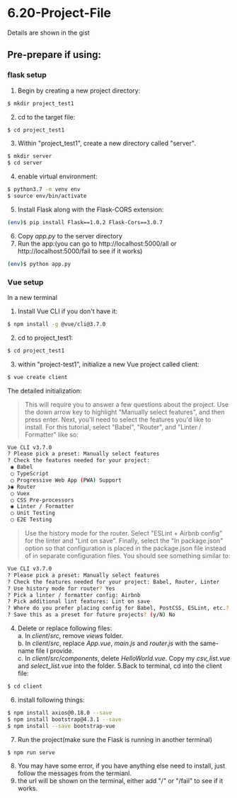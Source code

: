 # 6.20-Project-File
Details are shown in the gist<br>
## Pre-prepare if using:<br>
### flask setup
1. Begin by creating a new project directory:
```bash
$ mkdir project_test1
```
2. cd to the target file: <br>
```bash
$ cd project_test1
```
3. Within "project_test1", create a new directory called "server". 
```bash
$ mkdir server
$ cd server
```
4. enable virtual environment:
```bash
$ python3.7 -m venv env
$ source env/bin/activate
```
5. Install Flask along with the Flask-CORS extension:
```bash
(env)$ pip install Flask==1.0.2 Flask-Cors==3.0.7
```
6. Copy _app.py_ to the server directory
7. Run the app:(you can go to  http://localhost:5000/all or  http://localhost:5000/fail to see if it works)
```bash
(env)$ python app.py
```
### Vue setup
In a new terminal<br>
1. Install Vue CLI if you don't have it:
```bash
$ npm install -g @vue/cli@3.7.0
```
2. cd to project_test1:
```bash
$ cd project_test1
```
3. within "project-test1", initialize a new Vue project called client:
```bash
$ vue create client
```
The detailed initialization:
> This will require you to answer a few questions about the project. Use the down arrow key to highlight "Manually select features", and then press enter. Next, you'll need to select the features you'd like to install. For this tutorial, select "Babel", "Router", and "Linter / Formatter" like so:
```bash
Vue CLI v3.7.0
? Please pick a preset: Manually select features
? Check the features needed for your project:
 ◉ Babel
 ◯ TypeScript
 ◯ Progressive Web App (PWA) Support
❯◉ Router
 ◯ Vuex
 ◯ CSS Pre-processors
 ◉ Linter / Formatter
 ◯ Unit Testing
 ◯ E2E Testing
 ```
 >Use the history mode for the router. Select "ESLint + Airbnb config" for the linter and "Lint on save". Finally, select the "In package.json" option so that configuration is placed in the package.json file instead of in separate configuration files. You should see something similar to:
```bash
Vue CLI v3.7.0
? Please pick a preset: Manually select features
? Check the features needed for your project: Babel, Router, Linter
? Use history mode for router? Yes
? Pick a linter / formatter config: Airbnb
? Pick additional lint features: Lint on save
? Where do you prefer placing config for Babel, PostCSS, ESLint, etc.? In package.json
? Save this as a preset for future projects? (y/N) No
```
4. Delete or replace following files:<br>
    a. In _client_/_src_, remove _views_ folder.<br>
    b. In _client_/_src_, replace _App.vue_, _main.js_ and _router.js_ with the same-name file I provide.<br>
    c. In _client_/_src_/_components_, delete _HelloWorld.vue_. Copy my _csv_list.vue_ and _select_list.vue_ into the folder.
5.Back to terminal, cd into the client file:
```bash
$ cd client
```
6. install following things:
```bash
$ npm install axios@0.18.0 --save
$ npm install bootstrap@4.3.1 --save
$ npm install --save bootstrap-vue
```
7. Run the project(make sure the Flask is running in another terminal)
```bash
$ npm run serve
```
8. You may have some error, if you have anything else need to install, just follow the messages from the termianl.<br>
9. the url will be shown on the terminal, either add "/" or "/fail" to see if it works.
